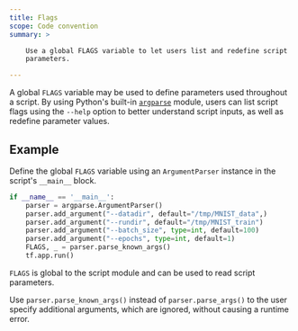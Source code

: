 ```yaml
---
title: Flags
scope: Code convention
summary: >

    Use a global FLAGS variable to let users list and redefine script
    parameters.

---
```


A global `FLAGS` variable may be used to define parameters used
throughout a script. By using Python's
built-in [`argparse`](https://docs.python.org/3/library/argparse.html)
module, users can list script flags using the `--help` option to
better understand script inputs, as well as redefine parameter values.

## Example

Define the global `FLAGS` variable using an `ArgumentParser` instance
in the script's `__main__` block.

``` python
if __name__ == '__main__':
    parser = argparse.ArgumentParser()
    parser.add_argument("--datadir", default="/tmp/MNIST_data",)
    parser.add_argument("--rundir", default="/tmp/MNIST_train")
    parser.add_argument("--batch_size", type=int, default=100)
    parser.add_argument("--epochs", type=int, default=1)
    FLAGS, _ = parser.parse_known_args()
    tf.app.run()
```

`FLAGS` is global to the script module and can be used to read script
parameters.

Use `parser.parse_known_args()` instead of `parser.parse_args()` to
the user specify additional arguments, which are ignored, without
causing a runtime error.
